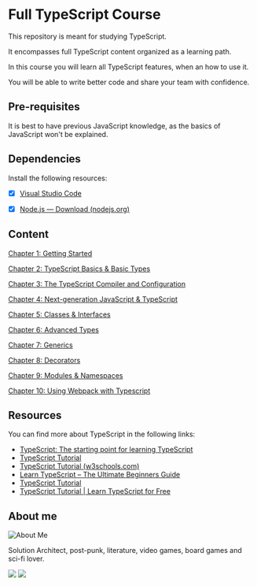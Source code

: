 # Full TypeScript Course

This repository is meant for studying TypeScript.

It encompasses full TypeScript content organized as a learning path.

In this course you will learn all TypeScript features, when an how to use it.

You will be able to write better code and share your team with confidence.

## Pre-requisites

It is best to have previous JavaScript knowledge, as the basics of JavaScript won't be explained.

## Dependencies

Install the following resources:

- [x] [Visual Studio Code](https://code.visualstudio.com/download)

- [x] [Node.js — Download (nodejs.org)](https://nodejs.org/en/download)

## Content

[Chapter 1: Getting Started](./Chapter-01/README.md)

[Chapter 2: TypeScript Basics & Basic Types](./Chapter-02/README.md)

[Chapter 3: The TypeScript Compiler and Configuration](./Chapter-03/README.md)

[Chapter 4: Next-generation JavaScript & TypeScript](./Chapter-04/README.md)

[Chapter 5: Classes & Interfaces](./Chapter-05/README.md)

[Chapter 6: Advanced Types](./Chapter-06/README.md)

[Chapter 7: Generics](./Chapter-07/README.md)

[Chapter 8: Decorators](./Chapter-08/README.md)

[Chapter 9: Modules & Namespaces](./Chapter-9/README.md)

[Chapter 10: Using Webpack with Typescript](./Chapter-10/README.md)

## Resources

You can find more about TypeScript in the following links:

- [TypeScript: The starting point for learning TypeScript](https://www.typescriptlang.org/docs/)
- [TypeScript Tutorial](https://www.typescripttutorial.net/)
- [TypeScript Tutorial (w3schools.com)](https://www.w3schools.com/typescript/)
- [Learn TypeScript – The Ultimate Beginners Guide](https://www.freecodecamp.org/news/learn-typescript-beginners-guide/)
- [TypeScript Tutorial](https://www.tutorialspoint.com/typescript/index.htm)
- [TypeScript Tutorial | Learn TypeScript for Free](https://www.geeksforgeeks.org/typescript/)

## About me

![About Me](https://avatars.githubusercontent.com/u/13987735?v=4&s=156)

Solution Architect, post-punk, literature, video games, board games and sci-fi lover.

[![](https://img.shields.io/badge/GitHub-100000?style=for-the-badge&logo=github&logoColor=white)](https://github.com/compadrejunior) [![](https://img.shields.io/badge/LinkedIn-0077B5?style=for-the-badge&logo=linkedin&logoColor=white)](https://www.linkedin.com/in/josecompadre/)

